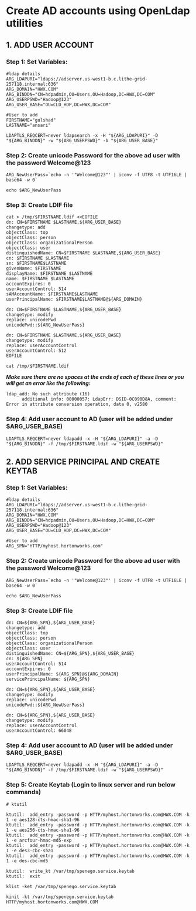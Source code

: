 # Create AD accounts using OpenLdap utilities

## 1. ADD USER ACCOUNT

### Step 1: Set Variables:
```
#ldap details
ARG_LDAPURI="ldaps://adserver.us-west1-b.c.lithe-grid-257118.internal:636"
ARG_DOMAIN="HWX.COM"
ARG_BINDDN="CN=hdpadmin,OU=Users,OU=Hadoop,DC=HWX,DC=COM"
ARG_USERPSWD="Hadoop@123"
ARG_USER_BASE="OU=CLD_HDP,DC=HWX,DC=COM"

#User to add
FIRSTNAME="gulshad"
LASTNAME="ansari"
```

```
LDAPTLS_REQCERT=never ldapsearch -x -H "${ARG_LDAPURI}" -D "${ARG_BINDDN}" -w "${ARG_USERPSWD}" -b "${ARG_USER_BASE}" 
```

### Step 2: Create unicode Password for the above ad user with the password Welcome@123
```
ARG_NewUserPass=`echo -n '"Welcome@123"' | iconv -f UTF8 -t UTF16LE | base64 -w 0`
```

```
echo $ARG_NewUserPass
```

### Step 3: Create LDIF file
```
cat > /tmp/$FIRSTNAME.ldif <<EOFILE
dn: CN=$FIRSTNAME $LASTNAME,${ARG_USER_BASE}
changetype: add
objectClass: top
objectClass: person
objectClass: organizationalPerson
objectClass: user
distinguishedName: CN=$FIRSTNAME $LASTNAME,${ARG_USER_BASE}
cn: $FIRSTNAME $LASTNAME
sn: $FIRSTNAME$LASTNAME
givenName: $FIRSTNAME
displayName: $FIRSTNAME $LASTNAME
name: $FIRSTNAME $LASTNAME
accountExpires: 0
userAccountControl: 514
sAMAccountName: $FIRSTNAME$LASTNAME
userPrincipalName: $FIRSTNAME$LASTNAME@${ARG_DOMAIN}

dn: CN=$FIRSTNAME $LASTNAME,${ARG_USER_BASE}
changetype: modify
replace: unicodePwd
unicodePwd::${ARG_NewUserPass}

dn: CN=$FIRSTNAME $LASTNAME,${ARG_USER_BASE}
changetype: modify
replace: userAccountControl
userAccountControl: 512
EOFILE
```
```
cat /tmp/$FIRSTNAME.ldif
```
___Make sure there are no spaces at the ends of each of these lines or you will get an error like the following:___

```
ldap_add: No such attribute (16)
      additional info: 00000057: LdapErr: DSID-0C090D8A, comment: Error in attribute conversion operation, data 0, v2580
```

### Step 4: Add user account to AD (user will be added under $ARG_USER_BASE)
```
LDAPTLS_REQCERT=never ldapadd -x -H "${ARG_LDAPURI}" -a -D "${ARG_BINDDN}" -f /tmp/$FIRSTNAME.ldif -w "${ARG_USERPSWD}" 
```

## 2. ADD SERVICE PRINCIPAL AND CREATE KEYTAB

### Step 1: Set Variables:
```
#ldap details
ARG_LDAPURI="ldaps://adserver.us-west1-b.c.lithe-grid-257118.internal:636"
ARG_DOMAIN="HWX.COM"
ARG_BINDDN="CN=hdpadmin,OU=Users,OU=Hadoop,DC=HWX,DC=COM"
ARG_USERPSWD="Hadoop@123"
ARG_USER_BASE="OU=CLD_HDP,DC=HWX,DC=COM"

#User to add
ARG_SPN="HTTP/myhost.hortonworks.com"
```

### Step 2: Create unicode Password for the above ad user with the password Welcome@123
```
ARG_NewUserPass=`echo -n '"Welcome@123"' | iconv -f UTF8 -t UTF16LE | base64 -w 0`
```

```
echo $ARG_NewUserPass
```

### Step 3: Create LDIF file
```
dn: CN=${ARG_SPN},${ARG_USER_BASE}
changetype: add
objectClass: top
objectClass: person
objectClass: organizationalPerson
objectClass: user
distinguishedName: CN=${ARG_SPN},${ARG_USER_BASE}
cn: ${ARG_SPN}
userAccountControl: 514
accountExpires: 0
userPrincipalName: ${ARG_SPN}@${ARG_DOMAIN}
servicePrincipalName: ${ARG_SPN}

dn: CN=${ARG_SPN},${ARG_USER_BASE}
changetype: modify
replace: unicodePwd
unicodePwd::${ARG_NewUserPass}

dn: CN=${ARG_SPN},${ARG_USER_BASE}
changetype: modify
replace: userAccountControl
userAccountControl: 66048
```

### Step 4: Add user account to AD (user will be added under $ARG_USER_BASE)
```
LDAPTLS_REQCERT=never ldapadd -x -H "${ARG_LDAPURI}" -a -D "${ARG_BINDDN}" -f /tmp/$FIRSTNAME.ldif -w "${ARG_USERPSWD}" 
```

### Step 5: Create Keytab (Login to linux server and run below commands)
```
# ktutil

ktutil:  add_entry -password -p HTTP/myhost.hortonworks.com@HWX.COM -k 1 -e aes128-cts-hmac-sha1-96
ktutil:  add_entry -password -p HTTP/myhost.hortonworks.com@HWX.COM -k 1 -e aes256-cts-hmac-sha1-96
ktutil:  add_entry -password -p HTTP/myhost.hortonworks.com@HWX.COM -k 1 -e arcfour-hmac-md5-exp
ktutil:  add_entry -password -p HTTP/myhost.hortonworks.com@HWX.COM -k 1 -e des3-cbc-sha1
ktutil:  add_entry -password -p HTTP/myhost.hortonworks.com@HWX.COM -k 1 -e des-cbc-md5

ktutil:  write_kt /var/tmp/spenego.service.keytab
ktutil:  exit
```

```
klist -ket /var/tmp/spenego.service.keytab
```
```
kinit -kt /var/tmp/spenego.service.keytab HTTP/myhost.hortonworks.com@HWX.COM
```
